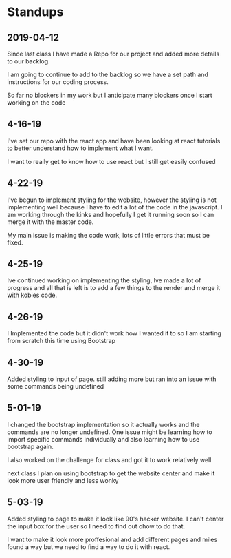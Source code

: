 # Standups

## 2019-04-12

Since last class I have made a Repo for our project and added more details to our backlog.

I am going to continue to add to the backlog so we have a set path and instructions for our coding process.

So far no blockers in my work but I anticipate many blockers once I start working on the code

## 4-16-19

I've set our repo with the react app and have been looking at react tutorials to better understand how to implement what I want.

I want to really get to know how to use react but I still get easily confused

## 4-22-19

I've begun to implement styling for the website, however the styling is not implementing well because I have to edit a lot of the code in the javascript. I am working through the kinks and hopefully I get it running soon so I can merge it with the master code.

My main issue is making the code work, lots of little errors that must be fixed.


## 4-25-19

Ive continued working on implementing the styling, Ive made a lot of progress and all that is left is to add a few things to the render and merge it with kobies code.


## 4-26-19

I Implemented the code but it didn't work how I wanted it to so I am starting from scratch this time using Bootstrap

## 4-30-19

Added styling to input of page. still adding more but ran into an issue with some commands being undefined

## 5-01-19

I changed the bootstrap implementation so it actually works and the commands are no longer undefined. One issue might be learning how to import specific commands individually and also learning how to use bootstrap again.

I also worked on the challenge for class and got it to work relatively well

next class I plan on using bootstrap to get the website center and make it look more user friendly and less wonky

## 5-03-19

Added styling to page to make it look like 90's hacker website. I can't center the input box for the user so I need to find out ohow to do that.

I want to make it look more proffesional and add different pages and miles found a way but we need to find a way to do it with react.
